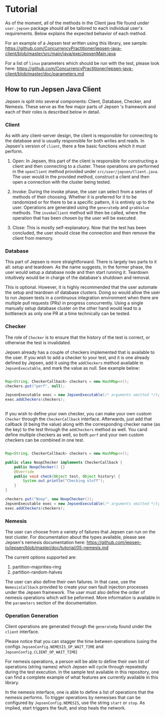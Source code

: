 # Tutorial

As of the moment, all of the methods in the Client java file found under ```user.jepsen``` package should all be tailored to each individual user's requirements. Below explains the expected behavior of each method.

For an example of a Jepsen test written using this library, see sample:
https://github.com/ConcurrencyPractitioner/jepsen-java-client/blob/master/src/main/java/exe/JepsenMain.java

For a list of ```linux``` parameters which should be run with the test, please look here:
https://github.com/ConcurrencyPractitioner/jepsen-java-client/blob/master/doc/parameters.md

## How to run Jepsen Java Client

Jepsen is split into several components: Client, Database, Checker, and Nemesis. These serve as the few major parts of Jepsen
's framework and each of their roles is described below in detail.

### Client

As with any client-server design, the client is responsible for connecting to the database and is usually responsible for both writes and reads. In Jepsen's version of ```client```, there a few basic functions which it must perform. 

  1. Open: In Jepsen, this part of the client is responsible for constructing a client and then connecting to a cluster. These      operations are performed in the ```openClient``` method provided under ```src/user/jepsen/Client.java```. The user would      in the provided method, construct a client and then open a connection with the cluster being tested. 

  2. Invoke: During the invoke phase, the user can select from a series of methods of their choosing. Whether it is preferred      for it to be randomized or for there to be a specific pattern, it is entirely up to the user. Operations are generated        using the ```generateOp``` and ```grabValue``` methods. The ```invokeClient``` method will then be called, where the          operation that has been chosen by the user will be executed.  
  
  3. Close: This is mostly self-explanatory. Now that the test has been concluded, the user should close the connection and        then remove the client from memory.
  
### Database

This part of Jepsen is more straightforward. There is largely two parts to it all: setup and teardown. As the name suggests, in the former phase, the user would setup a database node and then start running it. Teardown intuitively would be in charge of the database's shutdown and removal. 

This is optional. However, it is highly recommended that the user automate the setup and teardown of database clusters. Doing so would allow the user to run Jepsen tests in a continuous integration environment when there are multiple pull requests (PRs) in progress concurrently. Using a single manually setup database cluster on the other hand would lead to a bottleneck as only one PR at a time technically can be tested. 

### Checker

The role of ```Checker``` is to ensure that the history of the test is correct, or otherwise the test is invalidated.

Jepsen already has a couple of checkers implemented that is available to the user. If you wish to add a checker to your test, and it is one already defined by Jepsen, add it using the ```addCheckers``` method available in ```JepsenExecutable```, and mark the value as null. See example below:

```java

Map<String, CheckerCallback> checkers = new HashMap<>();
checkers.put("perf", null);

JepsenExecutable exec = new JepsenExecutable(/* arguments omitted */);
exec.addCheckers(checkers);
  
```

If you wish to define your own checker, you can make your own custom ```Checker``` through the ```CheckerCallback``` interface. Afterwards, just add that callback (it being the value) along with the corresponding checker name (as the key) to the test through the ```addCheckers``` method as well. You cand define multiple checkers as well, so both ```perf``` and your own custom checkers can be combined in one test.

```java

Map<String, CheckerCallback> checkers = new HashMap<>();

public class NoopChecker implements CheckerCallback {
    public NoopChecker() {}
    @Override
    public void check(Object test, Object history) {
    	System.out.println("Checking stuff");
    }
}

checkers.put("Noop", new NoopChecker());
JepsenExecutable exec = new JepsenExecutable(/* arguments omitted */);
exec.addCheckers(checkers);

```

### Nemesis

The user can choose from a variety of failures that Jepsen can run on the test cluster. For documentation about the types available, please see Jepsen's nemesis documentation here: https://github.com/jepsen-io/jepsen/blob/master/doc/tutorial/05-nemesis.md

The current options supported are:
  1. partition-majorities-ring
  2. partition-random-halves

The user can also define their own failures. In that case, use the ```NemesisCallback``` provided to create your own fault injection processes under the Jepsen framework. The user must also define the order of nemesis operations which will be peformed. More information is available in the ```parameters``` section of the documentation.

### Operation Generation

Client operations are generated through the ```generateOp``` found under the ```client``` interface. 

Please notice that you can stagger the time between operations (using the configs ```JepsenConfig.NEMESIS_OP_WAIT_TIME``` and ```JepsenConfig.CLIENT_OP_WAIT_TIME```) 

For nemesis operations, a person will be able to define their own list of operations (string names) which Jepsen will cycle through repeatedly during the test execution. In the sample test available in this repository, one can find a complete example of what features are currently available in this library.

In the nemesis interface, one is able to define a list of operations that the nemesis performs. To trigger operations by nemesises that can be configured by ```JepsenConfig.NEMESIS```, use the string ```start``` or ```stop```. As implied, start triggers the fault, and stop heals the network.
